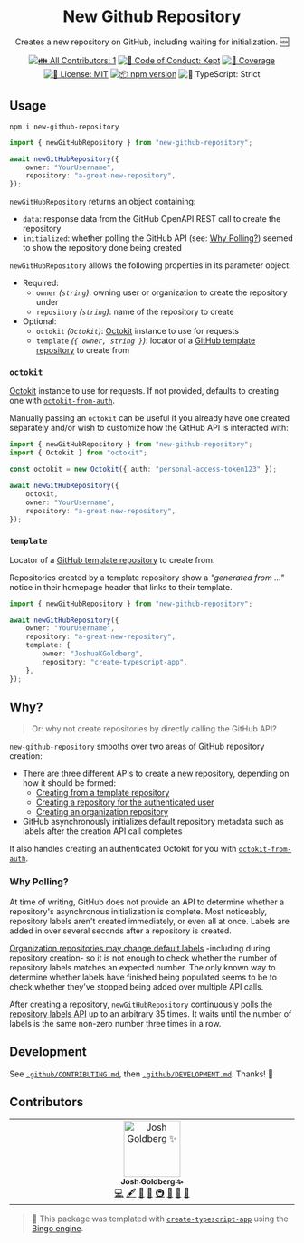 <h1 align="center">New Github Repository</h1>

<p align="center">
	Creates a new repository on GitHub, including waiting for initialization.
	🆕
</p>

<p align="center">
	<!-- prettier-ignore-start -->
	<!-- ALL-CONTRIBUTORS-BADGE:START - Do not remove or modify this section -->
	<a href="#contributors" target="_blank"><img alt="👪 All Contributors: 1" src="https://img.shields.io/badge/%F0%9F%91%AA_all_contributors-1-21bb42.svg" /></a>
<!-- ALL-CONTRIBUTORS-BADGE:END -->
	<!-- prettier-ignore-end -->
	<a href="https://github.com/JoshuaKGoldberg/new-github-repository/blob/main/.github/CODE_OF_CONDUCT.md" target="_blank"><img alt="🤝 Code of Conduct: Kept" src="https://img.shields.io/badge/%F0%9F%A4%9D_code_of_conduct-kept-21bb42" /></a>
	<a href="https://codecov.io/gh/JoshuaKGoldberg/new-github-repository" target="_blank"><img alt="🧪 Coverage" src="https://img.shields.io/codecov/c/github/JoshuaKGoldberg/new-github-repository?label=%F0%9F%A7%AA%20coverage" /></a>
	<a href="https://github.com/JoshuaKGoldberg/new-github-repository/blob/main/LICENSE.md" target="_blank"><img alt="📝 License: MIT" src="https://img.shields.io/badge/%F0%9F%93%9D_license-MIT-21bb42.svg"></a>
	<a href="http://npmjs.com/package/new-github-repository"><img alt="📦 npm version" src="https://img.shields.io/npm/v/new-github-repository?color=21bb42&label=%F0%9F%93%A6%20npm" /></a>
	<img alt="💪 TypeScript: Strict" src="https://img.shields.io/badge/%F0%9F%92%AA_typescript-strict-21bb42.svg" />
</p>

## Usage

```shell
npm i new-github-repository
```

```ts
import { newGitHubRepository } from "new-github-repository";

await newGitHubRepository({
	owner: "YourUsername",
	repository: "a-great-new-repository",
});
```

`newGitHubRepository` returns an object containing:

- `data`: response data from the GitHub OpenAPI REST call to create the repository
- `initialized`: whether polling the GitHub API (see: [Why Polling?](#why-polling)) seemed to show the repository done being created

`newGitHubRepository` allows the following properties in its parameter object:

- Required:
  - `owner` _(`string`)_: owning user or organization to create the repository under
  - `repository` _(`string`)_: name of the repository to create
- Optional:
  - `octokit` _(`Octokit`)_: [Octokit](https://github.com/octokit/octokit.js#octokit-api-client) instance to use for requests
  - `template` _(`{ owner, string }`)_: locator of a [GitHub template repository](https://docs.github.com/en/repositories/creating-and-managing-repositories/creating-a-template-repository) to create from

### `octokit`

[Octokit](https://github.com/octokit/octokit.js#octokit-api-client) instance to use for requests.
If not provided, defaults to creating one with [`octokit-from-auth`](https://github.com/JoshuaKGoldberg/octokit-from-auth).

Manually passing an `octokit` can be useful if you already have one created separately and/or wish to customize how the GitHub API is interacted with:

```ts
import { newGitHubRepository } from "new-github-repository";
import { Octokit } from "octokit";

const octokit = new Octokit({ auth: "personal-access-token123" });

await newGitHubRepository({
	octokit,
	owner: "YourUsername",
	repository: "a-great-new-repository",
});
```

### `template`

Locator of a [GitHub template repository](https://docs.github.com/en/repositories/creating-and-managing-repositories/creating-a-template-repository) to create from.

Repositories created by a template repository show a _"generated from ..."_ notice in their homepage header that links to their template.

```ts
import { newGitHubRepository } from "new-github-repository";

await newGitHubRepository({
	owner: "YourUsername",
	repository: "a-great-new-repository",
	template: {
		owner: "JoshuaKGoldberg",
		repository: "create-typescript-app",
	},
});
```

## Why?

> Or: why not create repositories by directly calling the GitHub API?

`new-github-repository` smooths over two areas of GitHub repository creation:

- There are three different APIs to create a new repository, depending on how it should be formed:
  - [Creating from a template repository](https://docs.github.com/en/rest/repos/repos?apiVersion=2022-11-28#create-a-repository-using-a-template)
  - [Creating a repository for the authenticated user](https://docs.github.com/en/rest/repos/repos?apiVersion=2022-11-28#create-a-repository-for-the-authenticated-user)
  - [Creating an organization repository](https://docs.github.com/en/rest/repos/repos?apiVersion=2022-11-28#create-an-organization-repository)
- GitHub asynchronously initializes default repository metadata such as labels after the creation API call completes

It also handles creating an authenticated Octokit for you with [`octokit-from-auth`](https://github.com/JoshuaKGoldberg/octokit-from-auth).

### Why Polling?

At time of writing, GitHub does not provide an API to determine whether a repository's asynchronous initialization is complete.
Most noticeably, repository labels aren't created immediately, or even all at once.
Labels are added in over several seconds after a repository is created.

[Organization repositories may change default labels](https://docs.github.com/en/organizations/managing-organization-settings/managing-default-labels-for-repositories-in-your-organization) -including during repository creation- so it is not enough to check whether the number of repository labels matches an expected number.
The only known way to determine whether labels have finished being populated seems to be to check whether they've stopped being added over multiple API calls.

After creating a repository, `newGitHubRepository` continuously polls the [repository labels API](https://docs.github.com/en/rest/issues/labels?apiVersion=2022-11-28#list-labels-for-a-repository) up to an arbitrary 35 times.
It waits until the number of labels is the same non-zero number three times in a row.

## Development

See [`.github/CONTRIBUTING.md`](./.github/CONTRIBUTING.md), then [`.github/DEVELOPMENT.md`](./.github/DEVELOPMENT.md).
Thanks! 💖

## Contributors

<!-- spellchecker: disable -->
<!-- ALL-CONTRIBUTORS-LIST:START - Do not remove or modify this section -->
<!-- prettier-ignore-start -->
<!-- markdownlint-disable -->
<table>
  <tbody>
    <tr>
      <td align="center" valign="top" width="14.28%"><a href="http://www.joshuakgoldberg.com"><img src="https://avatars.githubusercontent.com/u/3335181?v=4?s=100" width="100px;" alt="Josh Goldberg ✨"/><br /><sub><b>Josh Goldberg ✨</b></sub></a><br /><a href="https://github.com/JoshuaKGoldberg/new-github-repository/commits?author=JoshuaKGoldberg" title="Code">💻</a> <a href="#content-JoshuaKGoldberg" title="Content">🖋</a> <a href="https://github.com/JoshuaKGoldberg/new-github-repository/commits?author=JoshuaKGoldberg" title="Documentation">📖</a> <a href="#ideas-JoshuaKGoldberg" title="Ideas, Planning, & Feedback">🤔</a> <a href="#infra-JoshuaKGoldberg" title="Infrastructure (Hosting, Build-Tools, etc)">🚇</a> <a href="#maintenance-JoshuaKGoldberg" title="Maintenance">🚧</a> <a href="#projectManagement-JoshuaKGoldberg" title="Project Management">📆</a> <a href="#tool-JoshuaKGoldberg" title="Tools">🔧</a></td>
    </tr>
  </tbody>
</table>

<!-- markdownlint-restore -->
<!-- prettier-ignore-end -->

<!-- ALL-CONTRIBUTORS-LIST:END -->
<!-- spellchecker: enable -->

<!-- You can remove this notice if you don't want it 🙂 no worries! -->

> 💝 This package was templated with [`create-typescript-app`](https://github.com/JoshuaKGoldberg/create-typescript-app) using the [Bingo engine](https://create.bingo).
